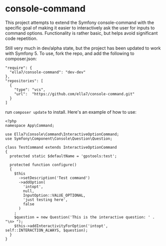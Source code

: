 # console-command
This project attempts to extend the Symfony console-command with the specific goal of making it easier to interactively ask the user for inputs to command options. Functionality is rather basic, but helps avoid significant code repetition.

Still very much in dev/alpha state, but the project has been updated to work with Symfony 5. To use, fork the repo, and add the following to composer.json:
```
"require": {
  "ella7/console-command": "dev-dev"
},
"repositories": [
  {
    "type": "vcs",
    "url":  "https://github.com/ella7/console-command.git"
  }
]
```

run `composer update` to install. Here's an example of how to use:

```
<?php
namespace App\Command;

use Ella7\Console\Command\InteractiveOptionCommand;
use Symfony\Component\Console\Question\Question;

class TestCommand extends InteractiveOptionCommand
{
  protected static $defaultName = 'gpstools:test';

  protected function configure()
  {
    $this
      ->setDescription('Test command')
      ->addOption(
        'intopt',
        null,
        InputOption::VALUE_OPTIONAL,
        'just testing here',
        false
      )
    ;
    $question = new Question('This is the interactive question: ' . "\n> ");
    $this->addInteractivityForOption('intopt', self::INTERACTION_ALWAYS, $question);
  }
}
```
